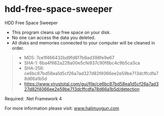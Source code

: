 # hdd-free-space-sweeper

HDD Free Space Sweeper

 - This program cleans up free space on your disk.
 - No one can access the data you deleted.
 - All disks and memories connected to your computer will be cleaned in order.

> - MD5:	7ce1f466432bd9fd6f7b6ad398fe9e67
> - SHA-1:	6ba4f662a228a00e5cfe937c90f6bc4c9b5ca3ca
> - SHA-256:	ce6bc87bd58ea1d5cf26a7ad327d82f4066ee2e59be713dcffcdfa78d66a1b5d
> - https://www.virustotal.com/gui/file/ce6bc87bd58ea1d5cf26a7ad327d82f4066ee2e59be713dcffcdfa78d66a1b5d/detection

Required: .Net Framework 4

For more information please visit: www.halimuygun.com
